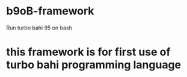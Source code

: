 # b9oB-framework
Run turbo bahi 95 on bash
# this framework is for first use of turbo bahi programming language
